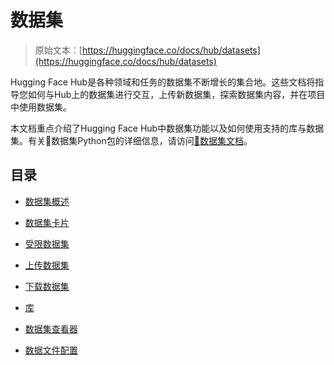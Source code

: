 # 数据集

> 原始文本：[https://huggingface.co/docs/hub/datasets](https://huggingface.co/docs/hub/datasets)

Hugging Face Hub是各种领域和任务的数据集不断增长的集合地。这些文档将指导您如何与Hub上的数据集进行交互，上传新数据集，探索数据集内容，并在项目中使用数据集。

本文档重点介绍了Hugging Face Hub中数据集功能以及如何使用支持的库与数据集。有关🤗数据集Python包的详细信息，请访问[🤗数据集文档](https://huggingface.co/docs/datasets/index)。

## 目录

+   [数据集概述](./datasets-overview)

+   [数据集卡片](./datasets-cards)

+   [受限数据集](./datasets-gated)

+   [上传数据集](./datasets-adding)

+   [下载数据集](./datasets-downloading)

+   [库](./datasets-libraries)

+   [数据集查看器](./datasets-viewer)

+   [数据文件配置](./datasets-data-files-configuration)
